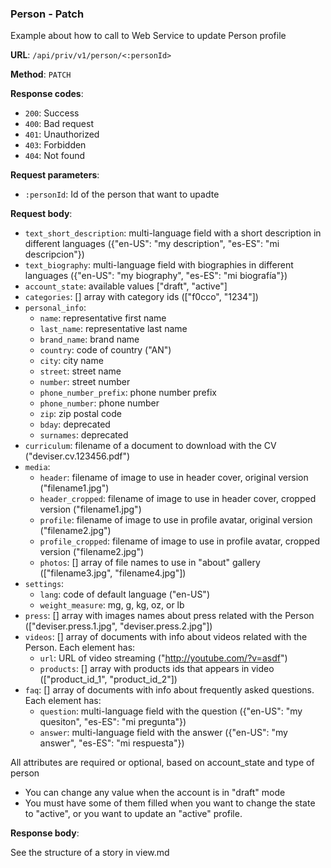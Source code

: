 ### Person - Patch

Example about how to call to Web Service to update Person profile

**URL**: `/api/priv/v1/person/<:personId>`

**Method**: `PATCH`

**Response codes**: 
* `200`: Success
* `400`: Bad request
* `401`: Unauthorized
* `403`: Forbidden
* `404`: Not found

**Request parameters**:
* `:personId`: Id of the person that want to upadte
  
**Request body**: 
* `text_short_description`: multi-language field with a short description in different languages ({"en-US": "my description", "es-ES": "mi descripcion"}) 
* `text_biography`: multi-language field with biographies in different languages ({"en-US": "my biography", "es-ES": "mi biografía"})
* `account_state`: available values ["draft", "active"]
* `categories`: [] array with category ids (["f0cco", "1234"]) 
* `personal_info`: 
  * `name`: representative first name 
  * `last_name`: representative last name 
  * `brand_name`: brand name 
  * `country`: code of country ("AN")
  * `city`: city name
  * `street`: street name
  * `number`: street number
  * `phone_number_prefix`: phone number prefix
  * `phone_number`: phone number
  * `zip`: zip postal code
  * `bday`: deprecated
  * `surnames`: deprecated
* `curriculum`: filename of a document to download with the CV ("deviser.cv.123456.pdf")
* `media`: 
  * `header`: filename of image to use in header cover, original version ("filename1.jpg")
  * `header_cropped`: filename of image to use in header cover, cropped version ("filename1.jpg")
  * `profile`: filename of image to use in profile avatar, original version ("filename2.jpg")
  * `profile_cropped`: filename of image to use in profile avatar, cropped version ("filename2.jpg")
  * `photos`: [] array of file names to use in "about" gallery (["filename3.jpg", "filename4.jpg"])
* `settings`:
  * `lang`: code of default language ("en-US")
  * `weight_measure`: mg, g, kg, oz, or lb
* `press`: [] array with images names about press related with the Person (["deviser.press.1.jpg", "deviser.press.2.jpg"])
* `videos`: [] array of documents with info about videos related with the Person. Each element has:
  * `url`: URL of video streaming ("http://youtube.com/?v=asdf")
  * `products`: [] array with products ids that appears in video (["product_id_1", "product_id_2"])
* `faq`: [] array of documents with info about frequently asked questions. Each element has:
  * `question`: multi-language field with the question ({"en-US": "my quesiton", "es-ES": "mi pregunta"})
  * `answer`: multi-language field with the answer ({"en-US": "my answer", "es-ES": "mi respuesta"})

All attributes are required or optional, based on account_state and type of person
 
* You can change any value when the account is in "draft" mode
* You must have some of them filled when you want to change the state to "active", or you want to update an "active" profile.


**Response body**:

See the structure of a story in view.md